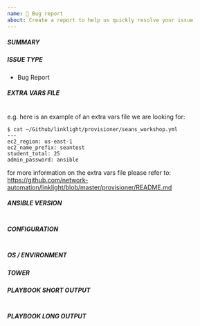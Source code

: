 ```yaml
---
name: 🐛 Bug report
about: Create a report to help us quickly resolve your issue
---
```

<!--- Verify first that your issue is not already reported on GitHub -->
<!--- Also test if the latest release is affected too -->
<!--- Complete *all* sections as described, this form is processed automatically -->

##### SUMMARY
<!--- Explain the problem briefly below -->

##### ISSUE TYPE
<!--- Pick one below and delete the rest -->
 - Bug Report

##### EXTRA VARS FILE
<!--- Paste verbatim output of cat vars.yml (the extra vars file used to provision the workshop)  -->
```paste below

```

e.g. here is an example of an extra vars file we are looking for:
```
$ cat ~/Github/linklight/provisioner/seans_workshop.yml
---
ec2_region: us-east-1
ec2_name_prefix: seantest
student_total: 25
admin_password: ansible
```
for more information on the extra vars file please refer to: https://github.com/network-automation/linklight/blob/master/provisioner/README.md

##### ANSIBLE VERSION
<!--- Paste verbatim output from "ansible --version" between quotes -->
```paste below

```

##### CONFIGURATION
<!--- Paste verbatim output from "ansible-config dump --only-changed" between quotes -->
```paste below

```

##### OS / ENVIRONMENT
<!---  Are you running from RHEL, Ubuntu, MacOS?  Provide details here. -->

##### TOWER
<!---  Is this provisioning happening from Tower or Engine? -->
<!---  Please attempt from Engine if Tower does not work and provide details here -->

##### PLAYBOOK SHORT OUTPUT
<!---  Please paste task that is failing -->

```paste below

```

##### PLAYBOOK LONG OUTPUT
<!--- Paste verbatim output from "ansible-playbook provision_lab.yml -e @extra_vars.yml" between quotes -->
```paste below

```
